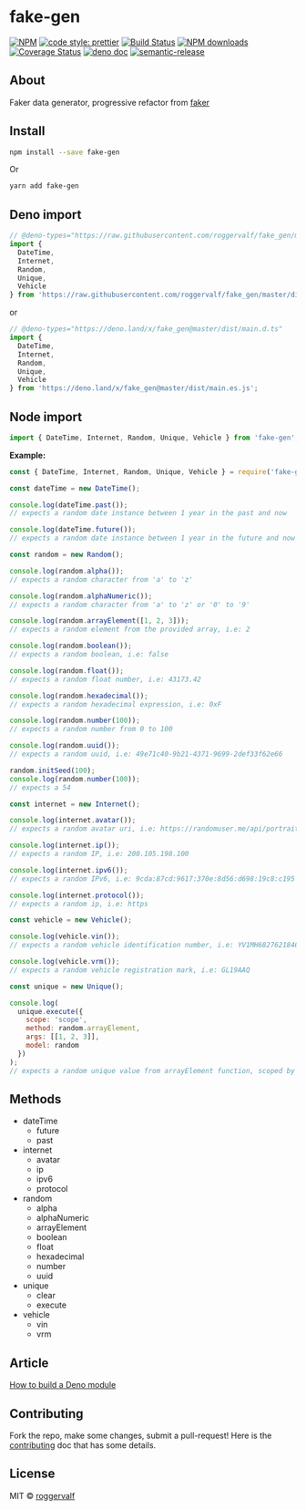 # fake-gen

[![NPM](https://img.shields.io/npm/v/fake-gen.svg)](https://www.npmjs.com/package/fake-gen) [![code style: prettier](https://img.shields.io/badge/code_style-prettier-ff69b4.svg)](https://github.com/prettier/prettier) [![Build Status](https://travis-ci.com/roggervalf/fake-gen.svg?branch=master)](https://travis-ci.com/roggervalf/fake-gen) [![NPM downloads](https://img.shields.io/npm/dm/fake-gen)](https://www.npmjs.com/package/fake-gen) [![Coverage Status](https://coveralls.io/repos/github/roggervalf/fake-gen/badge.svg?branch=master)](https://coveralls.io/github/roggervalf/fake-gen?branch=master) [![deno doc](https://doc.deno.land/badge.svg)](https://deno.land/x/fake_gen) [![semantic-release](https://img.shields.io/badge/%20%20%F0%9F%93%A6%F0%9F%9A%80-semantic--release-e10079.svg)](https://github.com/semantic-release/semantic-release)

## About

Faker data generator, progressive refactor from [faker](https://www.npmjs.com/package/faker)

## Install

```bash
npm install --save fake-gen
```

Or

```bash
yarn add fake-gen
```

## Deno import

```ts
// @deno-types="https://raw.githubusercontent.com/roggervalf/fake_gen/master/dist/main.d.ts"
import {
  DateTime,
  Internet,
  Random,
  Unique,
  Vehicle
} from 'https://raw.githubusercontent.com/roggervalf/fake_gen/master/dist/main.es.js';
```

or

```ts
// @deno-types="https://deno.land/x/fake_gen@master/dist/main.d.ts"
import {
  DateTime,
  Internet,
  Random,
  Unique,
  Vehicle
} from 'https://deno.land/x/fake_gen@master/dist/main.es.js';
```

## Node import

```js
import { DateTime, Internet, Random, Unique, Vehicle } from 'fake-gen';
```

**Example:**

```js
const { DateTime, Internet, Random, Unique, Vehicle } = require('fake-gen');

const dateTime = new DateTime();

console.log(dateTime.past());
// expects a random date instance between 1 year in the past and now

console.log(dateTime.future());
// expects a random date instance between 1 year in the future and now

const random = new Random();

console.log(random.alpha());
// expects a random character from 'a' to 'z'

console.log(random.alphaNumeric());
// expects a random character from 'a' to 'z' or '0' to '9'

console.log(random.arrayElement([1, 2, 3]));
// expects a random element from the provided array, i.e: 2

console.log(random.boolean());
// expects a random boolean, i.e: false

console.log(random.float());
// expects a random float number, i.e: 43173.42

console.log(random.hexadecimal());
// expects a random hexadecimal expression, i.e: 0xF

console.log(random.number(100));
// expects a random number from 0 to 100

console.log(random.uuid());
// expects a random uuid, i.e: 49e71c40-9b21-4371-9699-2def33f62e66

random.initSeed(100);
console.log(random.number(100));
// expects a 54

const internet = new Internet();

console.log(internet.avatar());
// expects a random avatar uri, i.e: https://randomuser.me/api/portraits/women/54.jpg

console.log(internet.ip());
// expects a random IP, i.e: 200.105.198.100

console.log(internet.ipv6());
// expects a random IPv6, i.e: 9cda:87cd:9617:370e:8d56:d698:19c8:c195

console.log(internet.protocol());
// expects a random ip, i.e: https

const vehicle = new Vehicle();

console.log(vehicle.vin());
// expects a random vehicle identification number, i.e: YV1MH682762184654

console.log(vehicle.vrm());
// expects a random vehicle registration mark, i.e: GL19AAQ

const unique = new Unique();

console.log(
  unique.execute({
    scope: 'scope',
    method: random.arrayElement,
    args: [[1, 2, 3]],
    model: random
  })
);
// expects a random unique value from arrayElement function, scoped by 'scope' string, i.e: 1
```

## Methods

- dateTime
  - future
  - past
- internet
  - avatar
  - ip
  - ipv6
  - protocol
- random
  - alpha
  - alphaNumeric
  - arrayElement
  - boolean
  - float
  - hexadecimal
  - number
  - uuid
- unique
  - clear
  - execute
- vehicle
  - vin
  - vrm

## Article

[How to build a Deno module](https://medium.com/@rogger.valverde/how-to-build-a-deno-module-dc383eee8edb)

## Contributing

Fork the repo, make some changes, submit a pull-request! Here is the [contributing](contributing.md) doc that has some details.

## License

MIT © [roggervalf](https://github.com/roggervalf)
